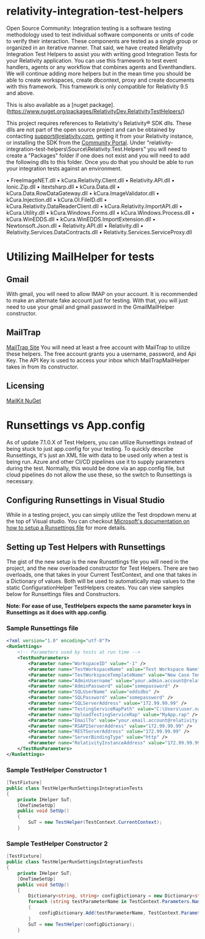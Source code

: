 ﻿# relativity-integration-test-helpers
Open Source Community: Integration testing is a software testing methodology used to test individual software components or units of code to verify their interaction. These components are tested as a single group or organized in an iterative manner. That said, we have created Relativity Integration Test Helpers to assist you with writing good Integration Tests for your Relativity application. You can use this framework to test event handlers, agents or any workflow that combines agents and Eventhandlers. We will continue adding more helpers but in the mean time you should be able to create workspaces, create dbcontext, proxy and create documents with this framework.
 This framework is only compatible for Relativity 9.5 and above.
 
This is also available as a [nuget package].(https://www.nuget.org/packages/RelativityDev.RelativityTestHelpers/)
 
This project requires references to Relativity's Relativity® SDK dlls. These dlls are not part of the open source project and can be obtained by contacting support@relativity.com, getting it from your Relativity instance, or installing the SDK from the [Community Portal](https://community.relativity.com/s/files).
Under "relativity-integration-test-helpers\Source\Relativity.Test.Helpers\" you will need to create a "Packages" folder if one does not exist and you will need to add the following dlls to this folder. Once you do that you should be able to run your integration tests against an environment.

• FreeImageNET.dll
• kCura.Relativity.Client.dll
• Relativity.API.dll
• Ionic.Zip.dll
• itextsharp.dll
• kCura.Data.dll
• kCura.Data.RowDataGateway.dll
• kCura.ImageValidator.dll
• kCura.Injection.dll
• kCura.OI.FileID.dll
• kCura.Relativity.DataReaderClient.dll
• kCura.Relativity.ImportAPI.dll
• kCura.Utility.dll
• kCura.Windows.Forms.dll
• kCura.Windows.Process.dll
• kCura.WinEDDS.dll
• kCura.WinEDDS.ImportExtension.dll
• Newtonsoft.Json.dll
• Relativity.API.dll
• Relativity.dll
• Relativity.Services.DataContracts.dll
• Relativity.Services.ServiceProxy.dll



# Utilizing MailHelper for tests
## Gmail
With gmail, you will need to allow IMAP on your account.  It is recommended to make an alternate fake account just for testing.  With that, you will just need to use your gmail and gmail password in the GmailMailHelper constructor.
## MailTrap
[MailTrap Site]([https://mailtrap.io/inboxes](https://mailtrap.io/inboxes))
You will need at least a free account with MailTrap to utilize these helpers.  The free account grants you a username, password, and Api Key.  The API Key is used to access your inbox which MailTrapMailHelper takes in from its constructor.
## Licensing
[MailKit NuGet](https://github.com/jstedfast/MailKit)

# Runsettings vs App.config
As of update 7.1.0.X of Test Helpers, you can utilize Runsettings instead of being stuck to just app.config for your testing. To quickly describe Runsettings, it's just an XML file with data to be used only when a test is being run.  Azure and other CI/CD pipelines use it to supply parameters during the test.  Normally, this would be done via an app.config file, but cloud pipelines do not allow the use these, so the switch to Runsettings is necessary.

## Configuring Runsettings in Visual Studio
While in a testing project, you can simply utilize the Test dropdown menu at the top of Visual studio.  You can checkout [Microsoft's documentation on how to setup a Runsettings file](https://docs.microsoft.com/en-us/visualstudio/test/configure-unit-tests-by-using-a-dot-runsettings-file?view=vs-2019) for more details.

## Setting up Test Helpers with Runsettings
The gist of the new setup is the new Runsettings file you will need in the project, and the new overloaded constructor for Test Helpers.  There are two overloads, one that takes in your Current TestContext, and one that takes in a Dictionary of values.  Both will be used to automatically map values to the static ConfigurationHelper TestHelpers creates.  You can view samples below for Runsettings files and Constructors.

**Note: For ease of use, TestHelpers expects the same parameter keys in Runsettings as it does with app.config**.

### Sample Runsettings file
```xml
<?xml version="1.0" encoding="utf-8"?>
<RunSettings>
	<!-- Parameters used by tests at run time -->
	<TestRunParameters>
		<Parameter name="WorkspaceID" value="-1" />
		<Parameter name="TestWorkspaceName" value="Test Workspace Name" />
		<Parameter name="TestWorkspaceTemplateName" value="New Case Template" />
		<Parameter name="AdminUsername" value="your.admin.account@relativity.com" />
		<Parameter name="AdminPassword" value="somepassword" />
		<Parameter name="SQLUserName" value="eddsdbo" />
		<Parameter name="SQLPassword" value="somepassword" />
		<Parameter name="SQLServerAddress" value="172.99.99.99" />
		<Parameter name="TestingServiceRapPath" value="C:\Users\user.name\Downloads" />
		<Parameter name="UploadTestingServiceRap" value="MyApp.rap" />
		<Parameter name="EmailTo" value="your.email.account@relativity.com" />
		<Parameter name="RSAPIServerAddress" value="172.99.99.99" />
		<Parameter name="RESTServerAddress" value="172.99.99.99" />
		<Parameter name="ServerBindingType" value="http" />
		<Parameter name="RelativityInstanceAddress" value="172.99.99.99" />
	</TestRunParameters>
</RunSettings>
```

### Sample TestHelper Constructor 1
```cs
[TestFixture]
public class TestHelperRunSettingsIntegrationTests
{
	private IHelper SuT;
	[OneTimeSetUp]
	public void SetUp()
	{
		SuT = new TestHelper(TestContext.CurrentContext);
	}
````

### Sample TestHelper Constructor 2
```cs
[TestFixture]
public class TestHelperRunSettingsIntegrationTests
{
	private IHelper SuT;
	[OneTimeSetUp]
	public void SetUp()
	{
		Dictionary<string, string> configDictionary = new Dictionary<string, string>();
		foreach (string testParameterName in TestContext.Parameters.Names)
		{
			configDictionary.Add(testParameterName, TestContext.Parameters[testParameterName]);
		}
		SuT = new TestHelper(configDictionary);
	}
```
